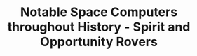 ---
layout: page
title: Notable Space Computers throughout History - Spirit and Opportunity Rovers 
permalink: /history/spiritrovers
---